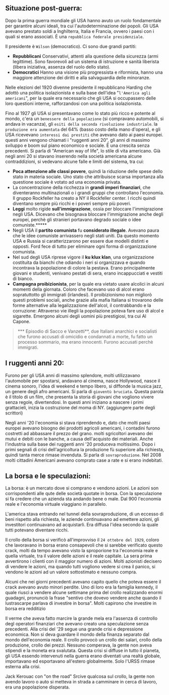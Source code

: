 <IndicePath/>
<script>
  import IndicePath from '$lib/IndicePath/index.svelte';
  </script>

## Situazione post-guerra:
Dopo la prima guerra mondiale gli USA hanno avuto un ruolo fondamentale per garantire alcuni ideali, tra cui l'autodeterminazione dei popoli. Gli USA avevano prestato soldi a Inghilterra, Italia e Francia, ovvero i paesi con i quali si erano associati. È una `repubblica federale presidenziale`.

Il presidente è `Wilson` (democratico). 
Ci sono due grandi partiti:
  - **Repubblicani**
   Conservativi, attenti alla questione della sicurezza (armi legittime). Sono favorevoli ad un sistema di istruzione e sanità liberista (libera iniziativa, assenza del ruolo dello stato). 
  - **Democratici**
    Hanno una visione più progressista e riformista, hanno una maggiore attenzione dei diritti e alla salvaguardia delle minoranze.

Nelle elezioni del 1920 divenne presidente il repubblicano Harding che adottò una politica isolazionista e sulla base dell'idea "`l'America agli americani`", per la quale era necessario che gli USA si occupassero delle loro questioni interne, rafforzandosi con una politica isolazionista. 

Fino al 1927 gli USA si presentavano come lo stato più ricco e potente al mondo, c'era un `benessere della popolazione` (si compravano automobili, si andava in vacanza), gli `esiti della seconda rivoluzione industriale`. la `produzione era aumentata` del 64% (basso costo della mano d'opera), e gli USA ricevevano `interessi dai prestiti` che avevano dato ai paesi europei.
questi anni vengono chiamati i "ruggenti anni 20", gli anni di massimo sviluppo e boom sul piano economico e sociale. È una crescita senza precedenti. Si parla di "American way of life", lo stile di vita americano. Già negli anni 20 si stavano inserendo nella società americana alcune contraddizioni, si vedevano alcune falle e limiti del sistema, tra cui:

  - **Poca attenzione alle classi povere**, quindi la riduzione delle spese dello stato in materia sociale. Uno stato che attribuisce scarsa importanza alla questione sociale è votato ad una economia privata. 
  - La concentrazione della ricchezza in **grandi imperi finanziari**, che diventeranno multinazionali o i grandi gruppi che controllano l'economia. Il gruppo Rockfeller ha creato a NY il Rockfeller center. I ricchi quindi diventano sempre più ricchi e i poveri sempre più poveri. 
  - **Leggi** molto rigide **sull'immigrazione**, ossia per bloccare l'immigrazione negli USA. Dicevano che bisognava bloccare l'immigrazione anche degli europei, perchè gli stranieri portavano degrado sociale o idee comuniste.*****
  - Negli USA il **partito comunista** fu **considerato illegale**. Avevano paura che le idee comuniste arrivassero negli stati uniti. Da questo momento USA e Russia si caratterizzarono per essere due modelli distinti e opposti. Ford fece di tutto per eliminare ogni forma di organizzazione comunista. 
  - Nel sud degli USA riprese vigore il **ku klux klan**, una organizzazione costituita da bianchi che odiando i neri si organizzava e quando incontrava la popolazione di colore la pestava. Erano principalmente giovani e studenti, venivano pestati di sera, erano incappucciati e vestiti di bianco. 
  - **Campagna proibizionista**, per la quale era vietato usare alcolici in alcuni momenti della giornata. Coloro che facevano uso di alcol erano sopratuttotto gli immigrati (irlandesi). Il proibizionismo non migliorò questi problemi sociali, anche grazie alla mafia Italiana si trovarono delle forme alternative alla legalizzazione dell'alcol, il contrabbando e la corruzione: Attraverso vie illegli la popolazione poteva fare uso di alcol e sigarette. Emergono alcuni degli uomini più prestigiosi, tra cui Al Capone.

>*** Episodio di Sacco e Vanzetti**, due Italiani anarchici e socialisti che furono accusati di omicidio e condannati a morte, fu fatto un processo sommario, ma erano innocenti. Furono accusati perchè immigrati. 

## I ruggenti anni 20:
Furono per gli USA anni di massimo splendore, molti utilizzavano l'automobile per spostarsi, andavano al cinema, nasce Hollywood, nasce il cinema sonoro, l'idea di weekend e tempo libero, si diffonde la musica jazz, un genere degli afro americani. Si parla di `gioventù bruciata`. Questa parola è il titolo di un film, che presenta la storia di giovani che vogliono vivere senza regole, divertendosi. In questi anni iniziano a nascere i primi grattacieli, inizia la costruzione del moma di NY.
 (aggiungere parte degli scrittori) 

Negli anni '20 l'economia si stava riprendendo e, dato che molti paesi europei avevano bisogno dei prodotti agricoli americani, i contadini furono costretti ad abbassare il prezzo del grano. molti sgricoltori avevano dei mutui e debiti con le banche, a causa dell'acquisto dei materiali. Anche l'industria sulla base dei ruggenti anni '20 produceva moltissimo. Dopo i primi segnali di crisi dell'agricoltura la produzione fù superiore alla richiesta, quindi tanta merce rimase invenduta. Si parla di `sovraproduzione`. Nel 2008 molti cittadini Americani avevano comprato case a rate e si erano indebitati. 

## La borsa e le speculazioni:
La borsa: è un mercato dove si comprano e vendono azioni. Le azioni son corrispondenti alle qute delle società quotate in borsa. 
Con la speculazione si fa credere che un azienda sta andando bene o male. Dal 900 l'economia reale e l'economia virtuale viaggiano in parallelo.

L'america stava entrando nel tunnel della sovraproduzione, di un eccesso di beni rispetto alla richiesta, le aziende continuavano ad emettere azioni, gli investitori continuavano ad acquistarli. Era diffusa l'idea secondo la quale tutti potevano diventare ricchi. 

Il crollo della borsa si verificò all'improvviso il `24 ottebre del 1929`, coloro che lavoravano in borsa erano consapevoli che si sarebbe verificato questo crack, molti da tempo avevano visto la sproporione tra l'economia reale e quella virtuale, tra il valore delle azioni e il reale capitale. La sera prima avvertirono i clienti con il maggior numero di azioni. Molti azionisti decisero di vendere le azioni, ma quando tutti vogliono vedere si crea il panico, si vendono le azioni ad un valore sottostimato e nessuno compra. 

Alcuni che nei giorni precedenti avevano capito quello che poteva essere il crack avevano avuto minori perdite. Uno di loro era la famiglia kennedy, il quale riuscì a vendere alcune settimane prima del crollo realizzando enormi guadagni, pronunciò la frase "sentivo che dovevo vendere anche quando il lustrascarpe parlava di investire in borsa". Molti capirono che investire in borsa era redditizio

Il verme che aveva fatto marcire la grande mela era l'assenza di controllo degl operatori finanziari che avevano creato una speculazione senza precedenti. Alla crisi del '29 segue una grande crisi e depressione economica. Non si deva guardare il mondo della finanza separato dal mondo dell'economia reale. Il crollo provocò un crollo dei salari, crollo della produzione, crollo dei prezzi. Nessuno comperava, la gente non aveva stipendi e la moneta era svalutata. Questa crisi si diffuse in tutto il pianeta, gli USA essendo intervenuti nella guerra erano diventati una realtà globale, importavano ed esportavano all'estero globalmente. Solo l'URSS rimase esterna alla crisi. 

Jack Kerouac con "on the road" Srcive qualcosa sul crollo, la gente non avendo lavoro o auto si metteva in strada a camminare in cerca di lavoro, era una popolazione disperata.